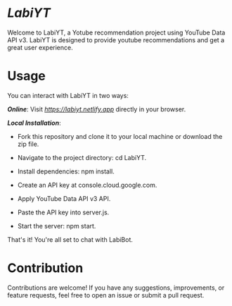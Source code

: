 # _LabiYT_
Welcome to LabiYT, a Yotube recommendation project using YouTube Data API v3. LabiYT is designed to provide youtube recommendations and get a great user experience.

# Usage
You can interact with LabiYT in two ways:

**_Online_**: Visit _https://labiyt.netlify.app_ directly in your browser.

**_Local Installation_**:
- Fork this repository and clone it to your local machine or download the zip file.


- Navigate to the project directory: cd LabiYT.


- Install dependencies: npm install.


- Create an API key at console.cloud.google.com.


- Apply YouTube Data API v3 API.


- Paste the API key into server.js.


- Start the server: npm start.

That's it! You're all set to chat with LabiBot.

# Contribution
Contributions are welcome! If you have any suggestions, improvements, or feature requests, feel free to open an issue or submit a pull request.

